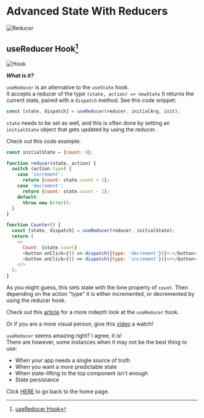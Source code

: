 # Advanced State With Reducers

![Reducer](https://encrypted-tbn0.gstatic.com/images?q=tbn:ANd9GcTmQY9fjiyrR0pZKMcocWhYq6mRNdyBgqTe5w&usqp=CAU)

## useReducer Hook[^1]

![Hook](https://encrypted-tbn0.gstatic.com/images?q=tbn:ANd9GcTVH2GUBSlDIn4-lwhxDntjYUE4eyq3drYTFw&usqp=CAU)

_**What is it?**_

`useReducer` is an alternative to the `useState` hook.  
It accepts a reducer of the type `(state, action) => newState`
It returns the current state, paired with a `dispatch` method. 
See this code snippet:

```JavaScript
const [state, dispatch] = useReducer(reducer, initialArg, init);
```

`state` needs to be set as well, and this is often done by setting an `initialState` object that gets updated by using the reducer. 

Check out this code example:

```JavaScript
const initialState = {count: 0};

function reducer(state, action) {
  switch (action.type) {
    case 'increment':
      return {count: state.count + 1};
    case 'decrement':
      return {count: state.count - 1};
    default:
      throw new Error();
  }
}

function Counter() {
  const [state, dispatch] = useReducer(reducer, initialState);
  return (
    <>
      Count: {state.count}
      <button onClick={() => dispatch({type: 'decrement'})}>-</button>
      <button onClick={() => dispatch({type: 'increment'})}>+</button>
    </>
  );
}
```

As you might guess, this sets state with the lone property of `count`. 
Then depending on the action "type" it is either incremented, or decremented by using the reducer hook.

Check out this [article](https://blog.logrocket.com/guide-to-react-usereducer-hook/) for a more indepth look at the `useReducer` hook. 

Or if you are a more visual person, give this [video](https://youtu.be/o-nCM1857AQ) a watch!


`useReducer` seems amazing right?  I agree, it is!  
There are however, some instances when it may not be the best thing to use:

- When your app needs a single source of truth
- When you want a more predictable state
- When state-lifting to the top component isn't enough
- State persistance

Click [HERE](README.md) to go back to the home page.

[^1]: [useReducer Hook](https://reactjs.org/docs/hooks-reference.html#usereducer)
